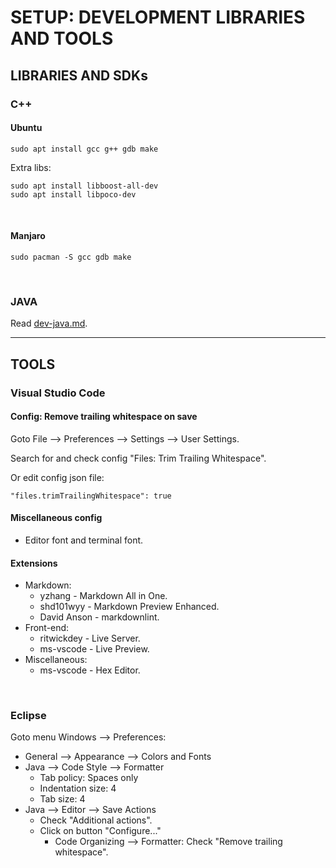 # SETUP: DEVELOPMENT LIBRARIES AND TOOLS

## LIBRARIES AND SDKs

### C++

#### Ubuntu

```shell
sudo apt install gcc g++ gdb make
```

Extra libs:

```shell
sudo apt install libboost-all-dev
sudo apt install libpoco-dev
```

&nbsp;

#### Manjaro

```shell
sudo pacman -S gcc gdb make
```

&nbsp;

### JAVA

Read [dev-java.md](dev-java.md).

---

## TOOLS

### Visual Studio Code

#### Config: Remove trailing whitespace on save

Goto File ⟶ Preferences ⟶ Settings ⟶ User Settings.

Search for and check config "Files: Trim Trailing Whitespace".

Or edit config json file:

```text
"files.trimTrailingWhitespace": true
```

#### Miscellaneous config

- Editor font and terminal font.

#### Extensions

- Markdown:
  - yzhang - Markdown All in One.
  - shd101wyy - Markdown Preview Enhanced.
  - David Anson - markdownlint.
- Front-end:
  - ritwickdey - Live Server.
  - ms-vscode - Live Preview.
- Miscellaneous:
  - ms-vscode - Hex Editor.

&nbsp;

### Eclipse

Goto menu Windows ⟶ Preferences:

- General ⟶ Appearance ⟶ Colors and Fonts
- Java ⟶ Code Style ⟶ Formatter
  - Tab policy: Spaces only
  - Indentation size: 4
  - Tab size: 4
- Java ⟶ Editor ⟶ Save Actions
  - Check "Additional actions".
  - Click on button "Configure..."
    - Code Organizing ⟶ Formatter: Check "Remove trailing whitespace".
